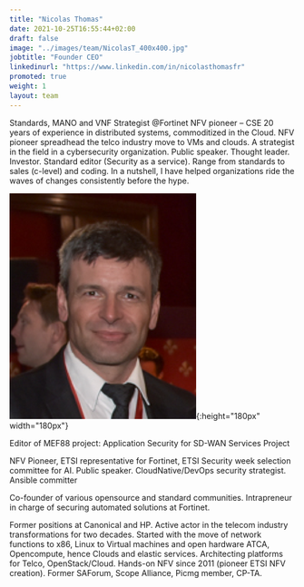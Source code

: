 ```yaml
---
title: "Nicolas Thomas"
date: 2021-10-25T16:55:44+02:00
draft: false
image: "../images/team/NicolasT_400x400.jpg"
jobtitle: "Founder CEO"
linkedinurl: "https://www.linkedin.com/in/nicolasthomasfr"
promoted: true
weight: 1
layout: team
---
```



Standards, MANO and VNF Strategist @Fortinet NFV pioneer – CSE
20 years of experience in distributed systems, commoditized in the Cloud. NFV pioneer spreadhead the telco industry move to VMs and clouds. A strategist in the field in a cybersecurity organization. Public speaker. Thought leader. Investor. Standard editor (Security as a service). Range from standards to sales (c-level) and coding. In a nutshell, I have helped organizations ride the waves of changes consistently before the hype.

![Nicolas](/images/team/MeCravatte.png){:height="180px" width="180px"}


Editor of MEF88 project: Application Security for SD-WAN Services Project

NFV Pioneer,  ETSI representative for Fortinet, ETSI Security week selection committee for AI.
Public speaker. CloudNative/DevOps security strategist. Ansible committer

Co-founder of various opensource and standard communities.
Intrapreneur in charge of securing automated solutions at Fortinet.

Former positions at Canonical and HP. Active actor in the telecom industry transformations for two decades.
Started with the move of network functions to x86, Linux to Virtual machines and open hardware ATCA, Opencompute, hence Clouds and elastic services. Architecting platforms for Telco, OpenStack/Cloud. Hands-on NFV since 2011 (pioneer ETSI NFV creation). Former SAForum, Scope Alliance, Picmg member, CP-TA.
